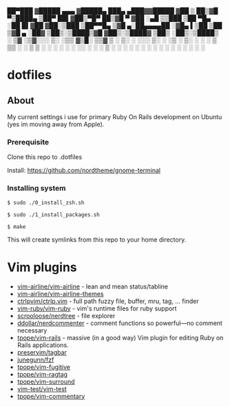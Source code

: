 

 ██▀███  ▓█████ ▄▄▄      ▓█████▄  ███▄ ▄███▓▓█████
▓██ ▒ ██▒▓█   ▀▒████▄    ▒██▀ ██▌▓██▒▀█▀ ██▒▓█   ▀
▓██ ░▄█ ▒▒███  ▒██  ▀█▄  ░██   █▌▓██    ▓██░▒███
▒██▀▀█▄  ▒▓█  ▄░██▄▄▄▄██ ░▓█▄   ▌▒██    ▒██ ▒▓█  ▄
░██▓ ▒██▒░▒████▒▓█   ▓██▒░▒████▓ ▒██▒   ░██▒░▒████▒
░ ▒▓ ░▒▓░░░ ▒░ ░▒▒   ▓▒█░ ▒▒▓  ▒ ░ ▒░   ░  ░░░ ▒░ ░
  ░▒ ░ ▒░ ░ ░  ░ ▒   ▒▒ ░ ░ ▒  ▒ ░  ░      ░ ░ ░  ░
  ░░   ░    ░    ░   ▒    ░ ░  ░ ░      ░      ░
   ░        ░  ░     ░  ░   ░           ░      ░  ░
                          ░


# dotfiles

## About
My current settings i use for primary Ruby On Rails development on Ubuntu (yes im moving away from Apple).

### Prerequisite

Clone this repo to .dotfiles

Install:
https://github.com/nordtheme/gnome-terminal

### Installing system

```console
$ sudo ./0_install_zsh.sh
```

```console
$ sudo ./1_install_packages.sh
```

```console
$ make
```
This will create symlinks from this repo to your home directory.

# Vim plugins

* [vim-airline/vim-airline](https://github.com/vim-airline/vim-airline) - lean and mean status/tabline
* [vim-airline/vim-airline-themes](https://github.com/vim-airline/vim-airline-themes)
* [ctrlpvim/ctrlp.vim](https://github.com/ctrlpvim/ctrlp.vim) - full path fuzzy file, buffer, mru, tag, ... finder
* [vim-ruby/vim-ruby](https://github.com/vim-ruby/vim-ruby) - vim's runtime files for ruby support
* [scrooloose/nerdtree](https://github.com/preservim/nerdtree) - file explorer
* [ddollar/nerdcommenter](https://github.com/preservim/nerdcommenter) - comment functions so powerful—no comment necessary
* [tpope/vim-rails](https://github.com/tpope/vim-rails) - massive (in a good way) Vim plugin for editing Ruby on Rails applications.
* [preservim/tagbar]()
* [junegunn/fzf]()
* [tpope/vim-fugitive]()
* [tpope/vim-ragtag]()
* [tpope/vim-surround]()
* [vim-test/vim-test]()
* [tpope/vim-commentary]()

